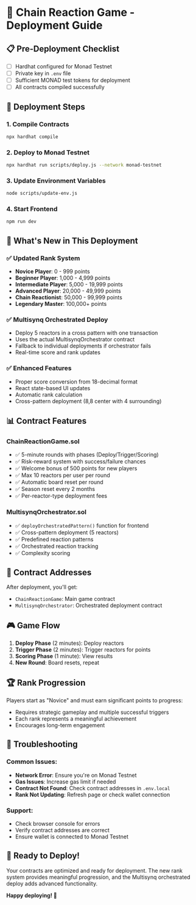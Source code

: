 # 🚀 Chain Reaction Game - Deployment Guide

## 📋 Pre-Deployment Checklist

- [ ] Hardhat configured for Monad Testnet
- [ ] Private key in `.env` file
- [ ] Sufficient MONAD test tokens for deployment
- [ ] All contracts compiled successfully

## 🔧 Deployment Steps

### 1. Compile Contracts
```bash
npx hardhat compile
```

### 2. Deploy to Monad Testnet
```bash
npx hardhat run scripts/deploy.js --network monad-testnet
```

### 3. Update Environment Variables
```bash
node scripts/update-env.js
```

### 4. Start Frontend
```bash
npm run dev
```

## 🎯 What's New in This Deployment

### ✅ Updated Rank System
- **Novice Player**: 0 - 999 points
- **Beginner Player**: 1,000 - 4,999 points  
- **Intermediate Player**: 5,000 - 19,999 points
- **Advanced Player**: 20,000 - 49,999 points
- **Chain Reactionist**: 50,000 - 99,999 points
- **Legendary Master**: 100,000+ points

### ✅ Multisynq Orchestrated Deploy
- Deploy 5 reactors in a cross pattern with one transaction
- Uses the actual MultisynqOrchestrator contract
- Fallback to individual deployments if orchestrator fails
- Real-time score and rank updates

### ✅ Enhanced Features
- Proper score conversion from 18-decimal format
- React state-based UI updates
- Automatic rank calculation
- Cross-pattern deployment (8,8 center with 4 surrounding)

## 📊 Contract Features

### ChainReactionGame.sol
- ✅ 5-minute rounds with phases (Deploy/Trigger/Scoring)
- ✅ Risk-reward system with success/failure chances
- ✅ Welcome bonus of 500 points for new players
- ✅ Max 10 reactors per user per round
- ✅ Automatic board reset per round
- ✅ Season reset every 2 months
- ✅ Per-reactor-type deployment fees

### MultisynqOrchestrator.sol
- ✅ `deployOrchestratedPattern()` function for frontend
- ✅ Cross-pattern deployment (5 reactors)
- ✅ Predefined reaction patterns
- ✅ Orchestrated reaction tracking
- ✅ Complexity scoring

## 🔗 Contract Addresses

After deployment, you'll get:
- `ChainReactionGame`: Main game contract
- `MultisynqOrchestrator`: Orchestrated deployment contract

## 🎮 Game Flow

1. **Deploy Phase** (2 minutes): Deploy reactors
2. **Trigger Phase** (2 minutes): Trigger reactors for points
3. **Scoring Phase** (1 minute): View results
4. **New Round**: Board resets, repeat

## 🏆 Rank Progression

Players start as "Novice" and must earn significant points to progress:
- Requires strategic gameplay and multiple successful triggers
- Each rank represents a meaningful achievement
- Encourages long-term engagement

## 🚨 Troubleshooting

### Common Issues:
- **Network Error**: Ensure you're on Monad Testnet
- **Gas Issues**: Increase gas limit if needed
- **Contract Not Found**: Check contract addresses in `.env.local`
- **Rank Not Updating**: Refresh page or check wallet connection

### Support:
- Check browser console for errors
- Verify contract addresses are correct
- Ensure wallet is connected to Monad Testnet

## 🎉 Ready to Deploy!

Your contracts are optimized and ready for deployment. The new rank system provides meaningful progression, and the Multisynq orchestrated deploy adds advanced functionality.

**Happy deploying! 🚀** 